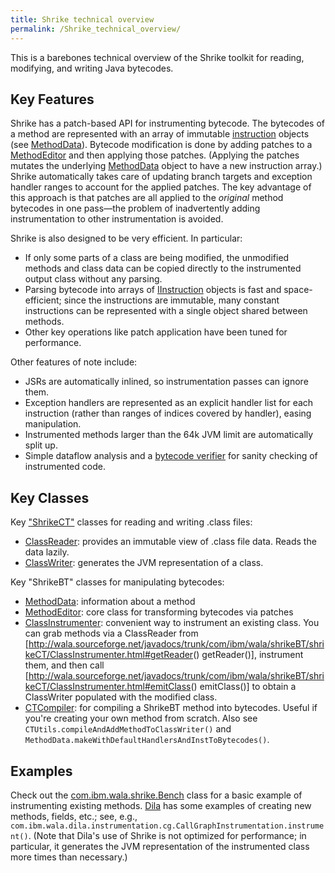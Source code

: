 ```yaml
---
title: Shrike technical overview
permalink: /Shrike_technical_overview/
---
```


This is a barebones technical overview of the Shrike toolkit for
reading, modifying, and writing Java bytecodes.

Key Features
------------

Shrike has a patch-based API for instrumenting bytecode. The bytecodes
of a method are represented with an array of immutable
[instruction](http://wala.sourceforge.net/javadocs/trunk/com/ibm/wala/shrikeBT/IInstruction.html)
objects (see
[MethodData](http://wala.sourceforge.net/javadocs/trunk/com/ibm/wala/shrikeBT/MethodData.html)).
Bytecode modification is done by adding patches to a
[MethodEditor](http://wala.sourceforge.net/javadocs/trunk/com/ibm/wala/shrikeBT/MethodEditor.html)
and then applying those patches. (Applying the patches mutates the
underlying
[MethodData](http://wala.sourceforge.net/javadocs/trunk/com/ibm/wala/shrikeBT/MethodData.html)
object to have a new instruction array.) Shrike automatically takes care
of updating branch targets and exception handler ranges to account for
the applied patches. The key advantage of this approach is that patches
are all applied to the <em>original</em> method bytecodes in one
pass—the problem of inadvertently adding instrumentation to other
instrumentation is avoided.

Shrike is also designed to be very efficient. In particular:

-   If only some parts of a class are being modified, the unmodified
    methods and class data can be copied directly to the instrumented
    output class without any parsing.
-   Parsing bytecode into arrays of
    [IInstruction](http://wala.sourceforge.net/javadocs/trunk/com/ibm/wala/shrikeBT/IInstruction.html)
    objects is fast and space-efficient; since the instructions are
    immutable, many constant instructions can be represented with a
    single object shared between methods.
-   Other key operations like patch application have been tuned for
    performance.

Other features of note include:

-   JSRs are automatically inlined, so instrumentation passes can ignore
    them.
-   Exception handlers are represented as an explicit handler list for
    each instruction (rather than ranges of indices covered by handler),
    easing manipulation.
-   Instrumented methods larger than the 64k JVM limit are automatically
    split up.
-   Simple dataflow analysis and a [bytecode
    verifier](http://wala.sourceforge.net/javadocs/trunk/com/ibm/wala/shrikeBT/analysis/Verifier.html)
    for sanity checking of instrumented code.

Key Classes
-----------

Key
["ShrikeCT"](http://wala.sourceforge.net/javadocs/trunk/com/ibm/wala/shrikeCT/package-summary.html)
classes for reading and writing .class files:

-   [ClassReader](http://wala.sourceforge.net/javadocs/trunk/com/ibm/wala/shrikeCT/ClassReader.html):
    provides an immutable view of .class file data. Reads the data
    lazily.
-   [ClassWriter](http://wala.sourceforge.net/javadocs/trunk/com/ibm/wala/shrikeCT/ClassWriter.html):
    generates the JVM representation of a class.

Key "ShrikeBT" classes for manipulating bytecodes:

-   [MethodData](http://wala.sourceforge.net/javadocs/trunk/com/ibm/wala/shrikeBT/MethodData.html):
    information about a method
-   [MethodEditor](http://wala.sourceforge.net/javadocs/trunk/com/ibm/wala/shrikeBT/MethodEditor.html):
    core class for transforming bytecodes via patches
-   [ClassInstrumenter](http://wala.sourceforge.net/javadocs/trunk/com/ibm/wala/shrikeBT/shrikeCT/ClassInstrumenter.html):
    convenient way to instrument an existing class. You can grab methods
    via a ClassReader from
    \[<http://wala.sourceforge.net/javadocs/trunk/com/ibm/wala/shrikeBT/shrikeCT/ClassInstrumenter.html#getReader>()
    getReader()\], instrument them, and then call
    \[<http://wala.sourceforge.net/javadocs/trunk/com/ibm/wala/shrikeBT/shrikeCT/ClassInstrumenter.html#emitClass>()
    emitClass()\] to obtain a ClassWriter populated with the modified
    class.
-   [CTCompiler](http://wala.sourceforge.net/javadocs/trunk/com/ibm/wala/shrikeBT/shrikeCT/CTCompiler.html):
    for compiling a ShrikeBT method into bytecodes. Useful if you're
    creating your own method from scratch. Also see
    `CTUtils.compileAndAddMethodToClassWriter()` and
    `MethodData.makeWithDefaultHandlersAndInstToBytecodes()`.

Examples
--------

Check out the
[com.ibm.wala.shrike.Bench](http://wala.sourceforge.net/javadocs/trunk/com/ibm/wala/shrike/bench/Bench.html)
class for a basic example of instrumenting existing methods.
[Dila](/GettingStarted:wala.dila "wikilink") has some examples of
creating new methods, fields, etc.; see, e.g.,
`com.ibm.wala.dila.instrumentation.cg.CallGraphInstrumentation.instrument()`.
(Note that Dila's use of Shrike is not optimized for performance; in
particular, it generates the JVM representation of the instrumented
class more times than necessary.)